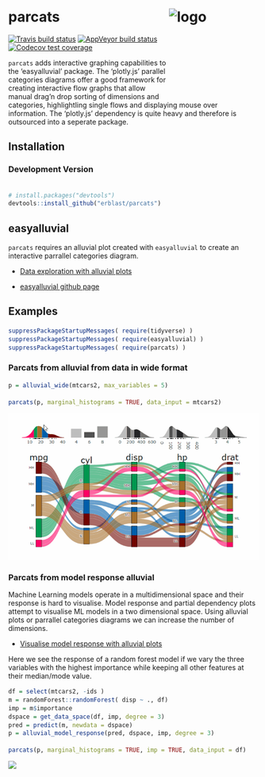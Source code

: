 
<!-- README.md is generated from README.Rmd. Please edit that file -->

# parcats <img src="https://github.com/erblast/parcats/blob/master/inst/logo/logo_parcats.png" alt="logo" width="180" height="180" align = "right"/>

<!-- badges: start -->

[![Travis build
status](https://travis-ci.org/erblast/parcats.svg?branch=master)](https://travis-ci.org/erblast/parcats)
[![AppVeyor build
status](https://ci.appveyor.com/api/projects/status/github/erblast/parcats?branch=master&svg=true)](https://ci.appveyor.com/project/erblast/parcats)
[![Codecov test
coverage](https://codecov.io/gh/erblast/parcats/branch/master/graph/badge.svg)](https://codecov.io/gh/erblast/parcats?branch=master)
<!-- badges: end -->

`parcats` adds interactive graphing capabilities to the ‘easyalluvial’
package. The ‘plotly.js’ parallel categories diagrams offer a good
framework for creating interactive flow graphs that allow manual drag’n
drop sorting of dimensions and categories, highlightling single flows
and displaying mouse over information. The ‘plotly.js’ dependency is
quite heavy and therefore is outsourced into a seperate package.

## Installation

<!--
### CRAN


```r
install.packages('easyalluvial')
```
-->

### Development Version

``` r

# install.packages("devtools")
devtools::install_github("erblast/parcats")
```

## easyalluvial

`parcats` requires an alluvial plot created with `easyalluvial` to
create an interactive parrallel categories diagram.

  - [Data exploration with alluvial
    plots](https://www.datisticsblog.com/2018/10/intro_easyalluvial/#features)

  - [easyalluvial github page](https://github.com/erblast/easyalluvial)

## Examples

``` r
suppressPackageStartupMessages( require(tidyverse) )
suppressPackageStartupMessages( require(easyalluvial) )
suppressPackageStartupMessages( require(parcats) )
```

### Parcats from alluvial from data in wide format

``` r
p = alluvial_wide(mtcars2, max_variables = 5)

parcats(p, marginal_histograms = TRUE, data_input = mtcars2)
```

![](demo1.gif)

### Parcats from model response alluvial

Machine Learning models operate in a multidimensional space and their
response is hard to visualise. Model response and partial dependency
plots attempt to visualise ML models in a two dimensional space. Using
alluvial plots or parrallel categories diagrams we can increase the
number of dimensions.

  - [Visualise model response with alluvial
    plots](https://www.datisticsblog.com/page/visualising-model-response-with-easyalluvial/)

Here we see the response of a random forest model if we vary the three
variables with the highest importance while keeping all other features
at their median/mode value.

``` r
df = select(mtcars2, -ids )
m = randomForest::randomForest( disp ~ ., df)
imp = m$importance
dspace = get_data_space(df, imp, degree = 3)
pred = predict(m, newdata = dspace)
p = alluvial_model_response(pred, dspace, imp, degree = 3)

parcats(p, marginal_histograms = TRUE, imp = TRUE, data_input = df)
```

![](http://github.com/erblast/parcats/blob/master/demo2.gif)
